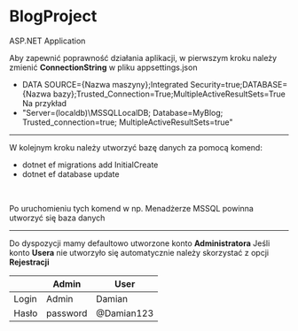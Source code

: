 # BlogProject
ASP.NET Application

Aby zapewnić poprawność działania aplikacji, w pierwszym kroku należy zmienić **ConnectionString** w pliku appsettings.json
* DATA SOURCE={Nazwa maszyny};Integrated Security=true;DATABASE={Nazwa bazy};Trusted_Connection=True;MultipleActiveResultSets=True
Na przykład
* "Server=(localdb)\\MSSQLLocalDB; Database=MyBlog; Trusted_connection=true; MultipleActiveResultSets=true"

---

W kolejnym kroku należy utworzyć bazę danych za pomocą komend:
* dotnet ef migrations add InitialCreate
* dotnet ef database update 

</br>

Po uruchomieniu tych komend w np. Menadżerze MSSQL powinna utworzyć się baza danych

---

Do dyspozycji mamy defaultowo utworzone konto **Administratora**
Jeśli konto **Usera** nie utworzyło się automatycznie należy skorzystać z opcji **Rejestracji**

|               | Admin         |     User      |
| ------------- | ------------- | ------------- |
| Login           |     Admin     | Damian      | 
|  Hasło          | password      | @Damian123  |
